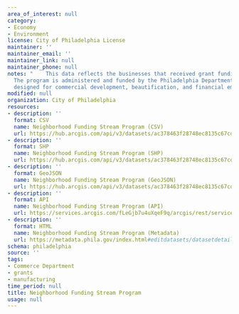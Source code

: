 ```yaml
---
area_of_interest: null
category:
- Economy
- Environment
license: City of Philadelphia License
maintainer: ''
maintainer_email: ''
maintainer_link: null
maintainer_phone: null
notes: "	This data reflects the businesses that received grant funding through the Neighborhood Funding Stream Program. 
  The program is administered and funded by the Philadelphia Department of Commerce to support businesses. Grants are 
  designed for commercial development, beautification, and financial empowerment opportunities."
modified: null
organization: City of Philadelphia
resources:
- description: ''
  format: CSV
  name: Neighborhood Funding Stream Program (CSV)
  url: https://hub.arcgis.com/api/v3/datasets/ac378463f28748ec8135c67cd552a4ea_0/downloads/data?format=csv&spatialRefId=3857&where=1%3D1
- description: ''
  format: SHP
  name: Neighborhood Funding Stream Program (SHP)
  url: https://hub.arcgis.com/api/v3/datasets/ac378463f28748ec8135c67cd552a4ea_0/downloads/data?format=shp&spatialRefId=3857&where=1%3D1
- description: ''
  format: GeoJSON
  name: Neighborhood Funding Stream Program (GeoJSON)
  url: https://hub.arcgis.com/api/v3/datasets/ac378463f28748ec8135c67cd552a4ea_0/downloads/data?format=geojson&spatialRefId=4326&where=1%3D1
- description: ''
  format: API
  name: Neighborhood Funding Stream Program (API)
  url: https://services.arcgis.com/fLeGjb7u4uXqeF9q/arcgis/rest/services/neighborhood_funding_stream_program/FeatureServer/0/query?outFields=*&where=1%3D1
- description: ''
  format: HTML
  name: Neighborhood Funding Stream Program (Metadata)
  url: https://metadata.phila.gov/index.html#editdatasets/datasetdetails/6888f266358e8502fd9e93ae/representationdetails/6888f267358e8502fd9e93bd/
schema: philadelphia
source: ''
tags:
- Commerce Department
- grants
- manufacturing
time_period: null
title: Neighborhood Funding Stream Program
usage: null
---
```

